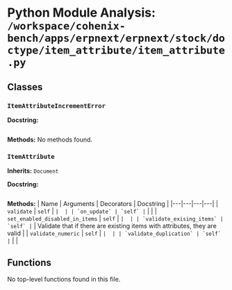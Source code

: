# Python Module Analysis: `/workspace/cohenix-bench/apps/erpnext/erpnext/stock/doctype/item_attribute/item_attribute.py`

## Classes

### `ItemAttributeIncrementError`


**Docstring:**
```

```

**Methods:**
No methods found.

### `ItemAttribute`
**Inherits:** `Document`


**Docstring:**
```

```

**Methods:**
| Name | Arguments | Decorators | Docstring |
|---|---|---|---|
| `validate` | `self` | `` |  |
| `on_update` | `self` | `` |  |
| `set_enabled_disabled_in_items` | `self` | `` |  |
| `validate_exising_items` | `self` | `` | Validate that if there are existing items with attributes, they are valid |
| `validate_numeric` | `self` | `` |  |
| `validate_duplication` | `self` | `` |  |





## Functions

No top-level functions found in this file.
